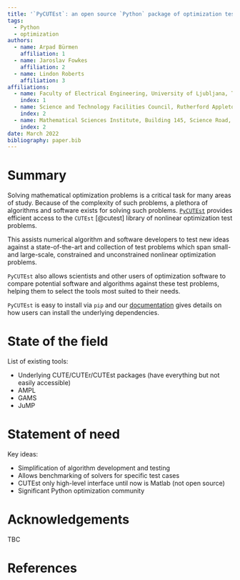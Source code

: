 ```yaml
---
title: '`PyCUTEst`: an open source `Python` package of optimization test problems'
tags:
  - Python
  - optimization
authors:
  - name: Arpad Bürmen
    affiliation: 1
  - name: Jaroslav Fowkes
    affiliation: 2
  - name: Lindon Roberts
    affiliation: 3
affiliations:
  - name: Faculty of Electrical Engineering, University of Ljubljana, Tržaška cesta 25, SI-1000 Ljubljana, Slovenia 
    index: 1
  - name: Science and Technology Facilities Council, Rutherford Appleton Laboratory, Harwell Campus, Didcot, Oxfordshire, OX11 0QX, UK
    index: 2
  - name: Mathematical Sciences Institute, Building 145, Science Road, Australian National University, Canberra ACT 2601, Australia
    index: 2
date: March 2022
bibliography: paper.bib
---
```

# Summary

Solving mathematical optimization problems is a critical task for many areas of study.
Because of the complexity of such problems, a plethora of algorithms and software exists for solving such problems.
[`PyCUTEst`](https://github.com/jfowkes/pycutest) provides efficient access to the `CUTEst` [@cutest] library of 
nonlinear optimization test problems.

This assists numerical algorithm and software developers to test new ideas against a state-of-the-art and collection 
of test problems which span small- and large-scale, constrained and unconstrained nonlinear optimization problems.

`PyCUTEst` also allows scientists and other users of optimization software to compare potential software and algorithms
against these test problems, helping them to select the tools most suited to their needs.

`PyCUTEst` is easy to install via `pip` and our [documentation](https://jfowkes.github.io/pycutest/) gives details on 
how users can install the underlying dependencies. 

# State of the field

List of existing tools:
* Underlying CUTE/CUTEr/CUTEst packages (have everything but not easily accessible)
* AMPL
* GAMS
* JuMP

# Statement of need
Key ideas:
* Simplification of algorithm development and testing
* Allows benchmarking of solvers for specific test cases
* CUTEst only high-level interface until now is Matlab (not open source)
* Significant Python optimization community

# Acknowledgements

TBC

# References